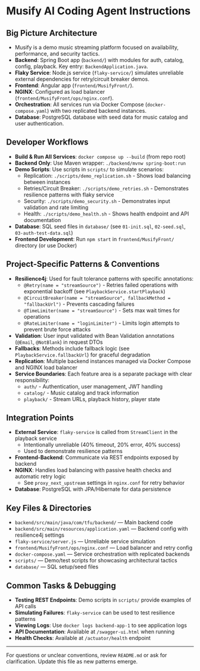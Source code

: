 # Musify AI Coding Agent Instructions

## Big Picture Architecture

- Musify is a demo music streaming platform focused on availability, performance, and security tactics.
- **Backend**: Spring Boot app (`backend/`) with modules for auth, catalog, config, playback. Key entry: `BackendApplication.java`.
- **Flaky Service**: Node.js service (`flaky-service/`) simulates unreliable external dependencies for retry/circuit breaker demos.
- **Frontend**: Angular app (`frontend/MusifyFront/`).
- **NGINX**: Configured as load balancer (`frontend/MusifyFront/ops/nginx.conf`).
- **Orchestration**: All services run via Docker Compose (`docker-compose.yaml`) with two replicated backend instances.
- **Database**: PostgreSQL database with seed data for music catalog and user authentication.

## Developer Workflows

- **Build & Run All Services**: `docker compose up --build` (from repo root)
- **Backend Only**: Use Maven wrapper: `./backend/mvnw spring-boot:run`
- **Demo Scripts**: Use scripts in `scripts/` to simulate scenarios:
  - Replication: `./scripts/demo_replication.sh` - Shows load balancing between instances
  - Retries/Circuit Breaker: `./scripts/demo_retries.sh` - Demonstrates resilience patterns with flaky service
  - Security: `./scripts/demo_security.sh` - Demonstrates input validation and rate limiting
  - Health: `./scripts/demo_health.sh` - Shows health endpoint and API documentation
- **Database**: SQL seed files in `database/` (see `01-init.sql`, `02-seed.sql`, `03-auth-test-data.sql`)
- **Frontend Development**: Run `npm start` in `frontend/MusifyFront/` directory (or use Docker)

## Project-Specific Patterns & Conventions

- **Resilience4j**: Used for fault tolerance patterns with specific annotations:
  - `@Retry(name = "streamSource")` - Retries failed operations with exponential backoff (see `PlaybackService.startPlayback`)
  - `@CircuitBreaker(name = "streamSource", fallbackMethod = "fallbackUrl")` - Prevents cascading failures
  - `@TimeLimiter(name = "streamSource")` - Sets max wait times for operations
  - `@RateLimiter(name = "loginLimiter")` - Limits login attempts to prevent brute force attacks
- **Validation**: User input validated with Bean Validation annotations (`@Email`, `@NotBlank`) in request DTOs
- **Fallbacks**: Methods include fallback logic (see `PlaybackService.fallbackUrl`) for graceful degradation
- **Replication**: Multiple backend instances managed via Docker Compose and NGINX load balancer
- **Service Boundaries**: Each feature area is a separate package with clear responsibility:
  - `auth/` - Authentication, user management, JWT handling
  - `catalog/` - Music catalog and track information
  - `playback/` - Stream URLs, playback history, player state

## Integration Points

- **External Service**: `flaky-service` is called from `StreamClient` in the playback service
  - Intentionally unreliable (40% timeout, 20% error, 40% success)
  - Used to demonstrate resilience patterns
- **Frontend-Backend**: Communicate via REST endpoints exposed by backend
- **NGINX**: Handles load balancing with passive health checks and automatic retry logic
  - See `proxy_next_upstream` settings in `nginx.conf` for retry behavior
- **Database**: PostgreSQL with JPA/Hibernate for data persistence

## Key Files & Directories

- `backend/src/main/java/com/tfu/backend/` — Main backend code
- `backend/src/main/resources/application.yaml` — Backend config with resilience4j settings
- `flaky-service/server.js` — Unreliable service simulation
- `frontend/MusifyFront/ops/nginx.conf` — Load balancer and retry config
- `docker-compose.yaml` — Service orchestration with replicated backends
- `scripts/` — Demo/test scripts for showcasing architectural tactics
- `database/` — SQL setup/seed files

## Common Tasks & Debugging

- **Testing REST Endpoints**: Demo scripts in `scripts/` provide examples of API calls
- **Simulating Failures**: `flaky-service` can be used to test resilience patterns
- **Viewing Logs**: Use `docker logs backend-app-1` to see application logs
- **API Documentation**: Available at `/swagger-ui.html` when running
- **Health Checks**: Available at `/actuator/health` endpoint

---

For questions or unclear conventions, review `README.md` or ask for clarification. Update this file as new patterns emerge.
